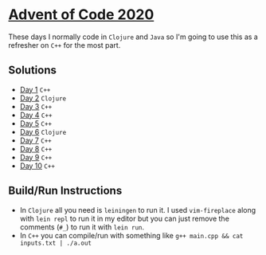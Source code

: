 # [Advent of Code 2020](https://adventofcode.com/2020)

These days I normally code in `Clojure` and `Java` so I'm going to use this as a refresher on `C++` for the most part.

## Solutions

- [Day 1](01) `C++`  
- [Day 2](02) `Clojure`  
- [Day 3](03) `C++`  
- [Day 4](04) `C++`  
- [Day 5](05) `C++`  
- [Day 6](06) `Clojure`  
- [Day 7](07) `C++`  
- [Day 8](08) `C++`  
- [Day 9](09) `C++`  
- [Day 10](10) `C++`  

## Build/Run Instructions

- In `Clojure` all you need is `leiningen` to run it. I used `vim-fireplace` along with `lein repl` to run it in my editor but you can just remove the comments (`#_`) to run it with `lein run`.
- In `C++` you can compile/run with something like `g++ main.cpp && cat inputs.txt | ./a.out`


